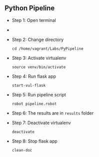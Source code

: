 ## Python Pipeline
* Step 1: Open terminal
* 
* Step 2: Change directory

	 `cd /home/vagrant/Labs/PyPipeline`
* Step 3: Activate virtualenv
	
	`source venv/bin/activate`	
	
* Step 4:	Run flask app

	`start-vul-flask`
	    
* Step 5: Run pipeline script
	
	`robot pipeline.robot`
	
* Step 6: The results are in `results` folder	
* Step 7: Deactivate virtualenv
	
	`deactivate`	
	
* Step 8: Stop flask app
	
	`clean-doc`			
	


